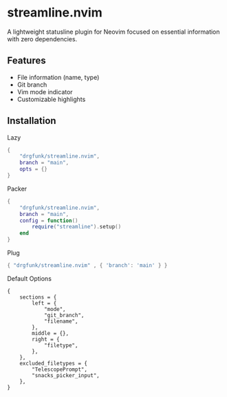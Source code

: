 # streamline.nvim
A lightweight statusline plugin for Neovim focused on essential information with zero dependencies.

## Features

- File information (name, type)
- Git branch
- Vim mode indicator
- Customizable highlights

## Installation 

Lazy
```lua
{
    "drgfunk/streamline.nvim", 
    branch = "main",
    opts = {}
}
```

Packer
```lua
{
    "drgfunk/streamline.nvim", 
    branch = "main",
    config = function()
        require("streamline").setup() 
    end
}
```

Plug
```lua
{ "drgfunk/streamline.nvim" , { 'branch': 'main' } }
```

Default Options
```
{
	sections = {
		left = {
			"mode",
			"git_branch",
			"filename",
		},
		middle = {},
		right = {
			"filetype",
		},
	},
	excluded_filetypes = {
		"TelescopePrompt",
		"snacks_picker_input",
	},
}
```
